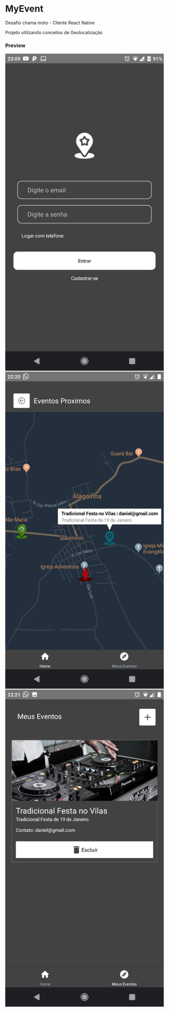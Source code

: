 # MyEvent
Desafio chama moto - Cliente React Native

Projeto utilizando conceitos de Geolocalização

### Preview

![](./app-previews/Login.jpeg) ![](./app-previews/Home.jpeg) ![](./app-previews/MeusEventos.jpeg)